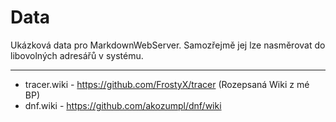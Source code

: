 # Data

Ukázková data pro MarkdownWebServer. Samozřejmě jej lze nasměrovat do libovolných adresářů v systému.

---

- tracer.wiki - <https://github.com/FrostyX/tracer> (Rozepsaná Wiki z mé BP)
- dnf.wiki - <https://github.com/akozumpl/dnf/wiki>
